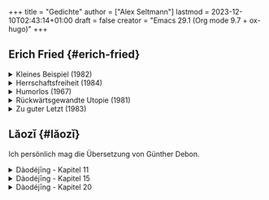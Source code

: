 +++
title = "Gedichte"
author = ["Alex Seltmann"]
lastmod = 2023-12-10T02:43:14+01:00
draft = false
creator = "Emacs 29.1 (Org mode 9.7 + ox-hugo)"
+++

## Erich Fried {#erich-fried}

<details>
<summary>Kleines Beispiel (1982)</summary>
<div class="details">

<div class="verse">

Auch ungelebtes Leben<br />
geht zu Ende<br />
zwar vielleicht langsamer<br />
wie eine Batterie<br />
in einer Taschenlampe<br />
die keiner benutzt<br />
<br />
Aber das hilft nicht viel:<br />
Wenn man<br />
(sagen wir einmal)<br />
diese Taschenlampe<br />
nach so- und sovielen Jahren<br />
anknipsen will<br />
kommt kein Atemzug Licht mehr heraus<br />
und wenn du sie aufmachst<br />
findest du nur deine Knochen<br />
und falls du Pech hast<br />
auch diese<br />
schon ganz zerfressen<br />
<br />
Da hättest du<br />
genau so gut<br />
leuchten können<br />

</div>
</div>
</details>

<details>
<summary>Herrschaftsfreiheit (1984)</summary>
<div class="details">

<div class="verse">

Zu sagen<br />
"Hier<br />
herrscht Freiheit"<br />
ist immer<br />
ein Irrtum<br />
oder auch<br />
eine Lüge:<br />
<br />
Freiheit<br />
herrscht nicht<br />

</div>
</div>
</details>

<details>
<summary>Humorlos (1967)</summary>
<div class="details">

<div class="verse">

Die Jungen<br />
werfen<br />
zum Spaß<br />
mit Steinen<br />
nach Fröschen<br />
<br />
Die Frösche<br />
sterben<br />
im Ernst<br />

</div>
</div>
</details>

<details>
<summary>Rückwärtsgewandte Utopie (1981)</summary>
<div class="details">

<div class="verse">

Angeklagt<br />
der Unmenschlichkeit<br />
behauptet<br />
der Nichtmehrmensch<br />
immer noch<br />
erst<br />
ein Nochnichtmensch<br />
zu sein<br />

</div>
</div>
</details>

<details>
<summary>Zu guter Letzt (1983)</summary>
<div class="details">

<div class="verse">

Als Kind wusste ich:<br />
Jeder Schmetterling<br />
den ich rette<br />
jede Schnecke<br />
und jede Spinne<br />
und jede Mücke<br />
jeder Ohrwurm<br />
und jeder Regenwurm<br />
wird kommen und weinen<br />
wenn ich begraben werde<br />
<br />
Einmal von mir gerettet<br />
muss keines mehr sterben<br />
Alle werden sie kommen<br />
zu meinem Begräbnis<br />
<br />
Als ich dann groß wurde<br />
erkannte ich:<br />
Das ist großer Unsinn<br />
Keines wird kommen<br />
ich überlebe sie alle<br />
<br />
Jetzt im Alter<br />
frage ich: Wenn ich sie aber<br />
rette bis ganz zuletzt<br />
kommen doch vielleicht zwei oder drei?<br />

</div>
</div>
</details>


## Lǎozǐ {#lǎozǐ}

Ich persönlich mag die Übersetzung von Günther Debon.

<details>
<summary>Dàodéjīng - Kapitel 11</summary>
<div class="details">

<div class="verse">

[...]<br />
<br />
Man knetet Ton zurecht<br />
Zum Trinkgerät:<br />
Eben dort, wo keiner ist,<br />
Ist des Gerätes Brauchbarkeit.<br />
<br />
[...]<br />
<br />
Wahrlich:<br />
Erkennst du das Da-Sein als einen Gewinn,<br />
Erkenne: Das Nicht-Sein macht brauchbar.<br />

</div>
</div>
</details>

<details>
<summary>Dàodéjīng - Kapitel 15</summary>
<div class="details">

<div class="verse">

Wer im Altertum gut war als Meister,<br />
War subtil, geheimnisvoll, mystisch, durchdringend;<br />
So tief, dass er uns unbegreiflich bleibt.<br />
Wohl! Und weil er unbegreiflich bleibt,<br />
Will ich lieber dartun sein Gebaren:<br />
<br />
So zögernd, ach!<br />
Wie wenn man winters quert einen Strom;<br />
So ängstlich, ach!<br />
Wie wenn man fürchtet die Nachbarn rings;<br />
Verhalten, ach!<br />
Als wäre zu Gast man geladen;<br />
Nachgiebig, ach!<br />
Wie vor der Schmelze das Eis;<br />
Gediegen, ach!<br />
Gleich einem Grobholz;<br />
Weit, ach!<br />
Gleich einem Flusstal;<br />
Chaotisch, ach!<br />
Gleich einem Strudel.<br />
<br />
Wer kann den Strudel stillen,<br />
Auf dass er mählich werde rein?<br />
Wer kann das Ruhende bewegen,<br />
Auf dass es mählich Leben gewinne?<br />
<br />
Wer diesen &lt;i&gt;Weg&lt;/i&gt; bewahrt,<br />
Wünscht nicht, erfüllt zu sein.<br />
Wohl! Nur was unerfüllt,<br />
Kann auch verschleißen ohne Erneuen.<br />

</div>
</div>
</details>

<details>
<summary>Dàodéjīng - Kapitel 20</summary>
<div class="details">

<div class="verse">

Brich ab das Lernen, so bist du sorgenfrei!<br />
<br />
Sind denn "Jawohl!" und "Recht gern!"<br />
Wirklich einander so fern?<br />
Sind denn das Gute, die Schlechtigkeit<br />
Wirklich einander so weit?<br />
"Wem andere Menschen sich beugen,<br />
Dem musst auch du dich beugen":<br />
Welch Öde doch! Und kein Ende noch!<br />
<br />
Die Menschen alle sind ausgelassen,<br />
Als säßen sie zechend beim Opferfest,<br />
Als stiegen sie auf zu den Frühlingsterrassen.<br />
Ich allein liege noch still,<br />
Kein Zeichen hab ich gegeben,<br />
Gleich einem kleinen Kinde,<br />
Das noch nie gelacht hat im Leben;<br />
Bin schwankend, bin wankend,<br />
Als hätt ich die Heimat verloren.<br />
Die Menge der Menschen hat Überfluss;<br />
Nur Ich bin gleichsam von allem entblößt.<br />
Wahrlich, Ich habe das Herz eines Toren,<br />
So dunkel und wirr!<br />
Die gewöhnlichen Menschen sind hell und klar;<br />
Nur Ich bin trübe verhangen.<br />
Die gewöhnlichen Menschen sind strebig-straff;<br />
Nur Ich bin bang-befangen.<br />
Ruhelos gleich ich dem Meere;<br />
Verweht, ach, bin gleichsam ich ohne Halt.<br />
<br />
Die Menschen machen sich nützlich all,<br />
Nur Ich bin halsstarr, als ob ich ein Wildling wäre.<br />
Nur Ich bin von den andern Menschen verschieden -<br />
Der ich die nährende Mutter verehre.<br />

</div>
</div>
</details>
